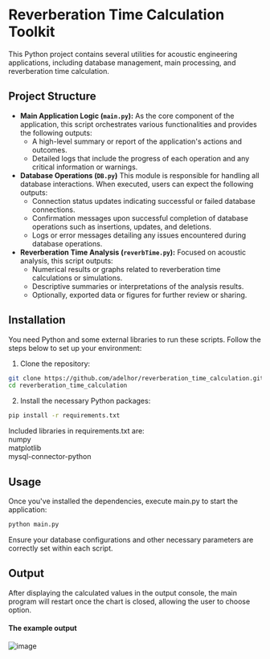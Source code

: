 # Reverberation Time Calculation Toolkit

This Python project contains several utilities for acoustic engineering applications, including database management, main processing, and reverberation time calculation.

## Project Structure

- **Main Application Logic (`main.py`):** As the core component of the application, this script orchestrates various functionalities and provides the following outputs:
  - A high-level summary or report of the application's actions and outcomes.
  - Detailed logs that include the progress of each operation and any critical information or warnings.
- **Database Operations (`DB.py`)** This module is responsible for handling all database interactions. When executed, users can expect the following outputs:
  - Connection status updates indicating successful or failed database connections.
  - Confirmation messages upon successful completion of database operations such as insertions, updates, and deletions.
  - Logs or error messages detailing any issues encountered during database operations.
- **Reverberation Time Analysis (`reverbTime.py`):** Focused on acoustic analysis, this script outputs:
  - Numerical results or graphs related to reverberation time calculations or simulations.
  - Descriptive summaries or interpretations of the analysis results.
  - Optionally, exported data or figures for further review or sharing.

## Installation

You need Python and some external libraries to run these scripts. Follow the steps below to set up your environment:

1. Clone the repository:

```bash
git clone https://github.com/adelhor/reverberation_time_calculation.git
cd reverberation_time_calculation
```
2. Install the necessary Python packages:

```bash
pip install -r requirements.txt
```
Included libraries in requirements.txt are:\
numpy\
matplotlib\
mysql-connector-python

## Usage
Once you've installed the dependencies, execute main.py to start the application:
```bash
python main.py
```
Ensure your database configurations and other necessary parameters are correctly set within each script.

## Output
After displaying the calculated values in the output console, the main program will restart once the chart is closed, allowing the user to choose option.
#### The example output
![image](https://github.com/adelhor/reverberation_time_calculation/assets/115109011/25a5e64a-d25a-49cd-8e81-eabe2f3b5d24)

